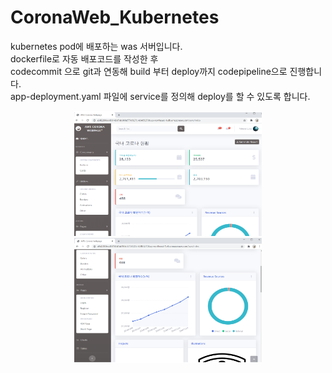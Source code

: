 # CoronaWeb_Kubernetes

kubernetes pod에 배포하는 was 서버입니다.  
dockerfile로 자동 배포코드를 작성한 후   
codecommit 으로 git과 연동해 build 부터 deploy까지 codepipeline으로 진행합니다.  
app-deployment.yaml 파일에 service를 정의해 deploy를 할 수 있도록 합니다.  

<p align="center"> 
<img src="./1.png" width="300" height="200">
<img src="./2.png" width="300" height="200">
</p>
